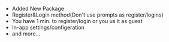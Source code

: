 * Added New Package
* Register&Login method(Don't use prompts as register/logins)
* You have 1 min. to register/login or you us it as guest
* In-app settings/configeration
* and more...
